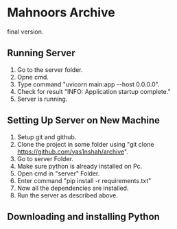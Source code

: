 # Mahnoors Archive

final version.

## Running Server

1. Go to the server folder.
2. Opne cmd.
3. Type command "uvicorn main:app --host 0.0.0.0".
4. Check for result "INFO: Application startup complete."
5. Server is running.

## Setting Up Server on New Machine

1. Setup git and github.
2. Clone the project in some folder using "git clone https://github.com/yas1nshah/archive".
3. Go to server Folder.
4. Make sure python is already installed on Pc.
5. Open cmd in "server" Folder.
6. Enter command "pip install -r requirements.txt"
7. Now all the dependencies are installed.
8. Run the server as described above.

## Downloading and installing Python
